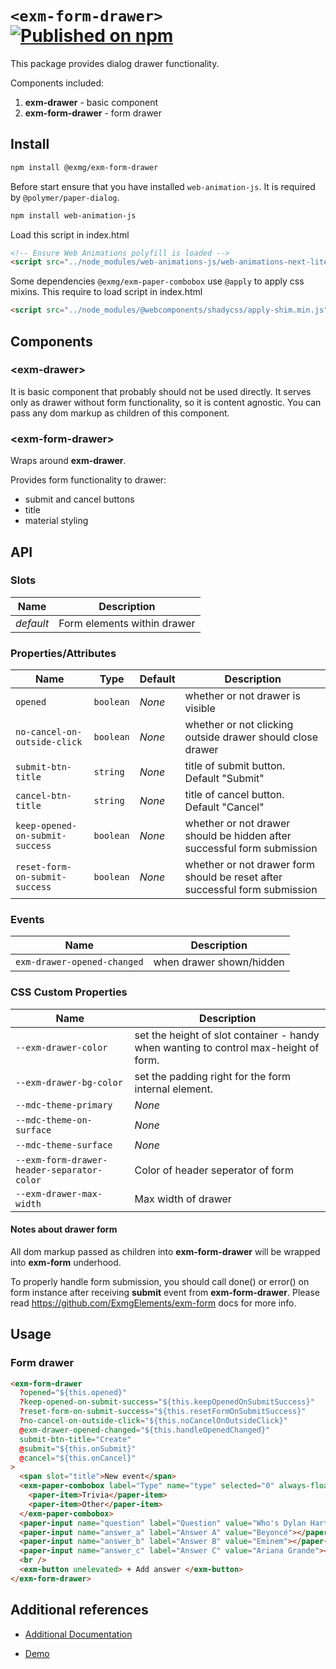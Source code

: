 # `<exm-form-drawer>` [![Published on npm](https://img.shields.io/npm/v/@exmg/exm-form-drawer.svg)](https://www.npmjs.com/package/@exmg/exm-form-drawer)

This package provides dialog drawer functionality.

Components included:

1. **exm-drawer** - basic component
2. **exm-form-drawer** - form drawer

## Install

```bash
npm install @exmg/exm-form-drawer
```

Before start ensure that you have installed `web-animation-js`. It is required by `@polymer/paper-dialog`.

```bash
npm install web-animation-js
```

Load this script in index.html

```html
<!-- Ensure Web Animations polyfill is loaded -->
<script src="../node_modules/web-animations-js/web-animations-next-lite.min.js"></script>
```

Some dependencies `@exmg/exm-paper-combobox` use `@apply` to apply css mixins.
This require to load script in index.html

```html
<script src="../node_modules/@webcomponents/shadycss/apply-shim.min.js"></script>
```

## Components

### \<exm-drawer>

It is basic component that probably should not be used directly.
It serves only as drawer without form functionality, so it is content agnostic.
You can pass any dom markup as children of this component.

### \<exm-form-drawer>

Wraps around **exm-drawer**.

Provides form functionality to drawer:

- submit and cancel buttons
- title
- material styling

## API

### Slots

| Name      | Description                 |
| --------- | --------------------------- |
| _default_ | Form elements within drawer |

### Properties/Attributes

| Name                            | Type      | Default | Description                                                                 |
| ------------------------------- | --------- | ------- | --------------------------------------------------------------------------- |
| `opened`                        | `boolean` | _None_  | whether or not drawer is visible                                            |
| `no-cancel-on-outside-click`    | `boolean` | _None_  | whether or not clicking outside drawer should close drawer                  |
| `submit-btn-title`              | `string`  | _None_  | title of submit button. Default "Submit"                                    |
| `cancel-btn-title`              | `string`  | _None_  | title of cancel button. Default "Cancel"                                    |
| `keep-opened-on-submit-success` | `boolean` | _None_  | whether or not drawer should be hidden after successful form submission     |
| `reset-form-on-submit-success`  | `boolean` | _None_  | whether or not drawer form should be reset after successful form submission |

### Events

| Name                        | Description              |
| --------------------------- | ------------------------ |
| `exm-drawer-opened-changed` | when drawer shown/hidden |

### CSS Custom Properties

| Name                                       | Description                                                                          |
| ------------------------------------------ | ------------------------------------------------------------------------------------ |
| `--exm-drawer-color`                       | set the height of slot container - handy when wanting to control max-height of form. |
| `--exm-drawer-bg-color`                    | set the padding right for the form internal element.                                 |
| `--mdc-theme-primary`                      | _None_                                                                               |
| `--mdc-theme-on-surface`                   | _None_                                                                               |
| `--mdc-theme-surface`                      | _None_                                                                               |
| `--exm-form-drawer-header-separator-color` | Color of header seperator of form                                                    |
| `--exm-drawer-max-width`                   | Max width of drawer                                                                  |

#### Notes about drawer form

All dom markup passed as children into **exm-form-drawer** will be wrapped into **exm-form** underhood.

To properly handle form submission, you should call done() or error() on form instance after receiving **submit**
event from **exm-form-drawer**. Please read https://github.com/ExmgElements/exm-form docs for more info.

## Usage

### Form drawer

```html
<exm-form-drawer
  ?opened="${this.opened}"
  ?keep-opened-on-submit-success="${this.keepOpenedOnSubmitSuccess}"
  ?reset-form-on-submit-success="${this.resetFormOnSubmitSuccess}"
  ?no-cancel-on-outside-click="${this.noCancelOnOutsideClick}"
  @exm-drawer-opened-changed="${this.handleOpenedChanged}"
  submit-btn-title="Create"
  @submit="${this.onSubmit}"
  @cancel="${this.onCancel}"
>
  <span slot="title">New event</span>
  <exm-paper-combobox label="Type" name="type" selected="0" always-float-label>
    <paper-item>Trivia</paper-item>
    <paper-item>Other</paper-item>
  </exm-paper-combobox>
  <paper-input name="question" label="Question" value="Who's Dylan Hartigan's favorite artist?" required></paper-input>
  <paper-input name="answer_a" label="Answer A" value="Beyoncé"></paper-input>
  <paper-input name="answer_b" label="Answer B" value="Eminem"></paper-input>
  <paper-input name="answer_c" label="Answer C" value="Ariana Grande"></paper-input>
  <br />
  <exm-button unelevated> + Add answer </exm-button>
</exm-form-drawer>
```

## Additional references

- [Additional Documentation](https://exmg.github.io/exmachina-web-components/ExmgFormDrawer.html)

- [Demo](https://exmg.github.io/exmachina-web-components/demo/?el=exm-form-drawer)

